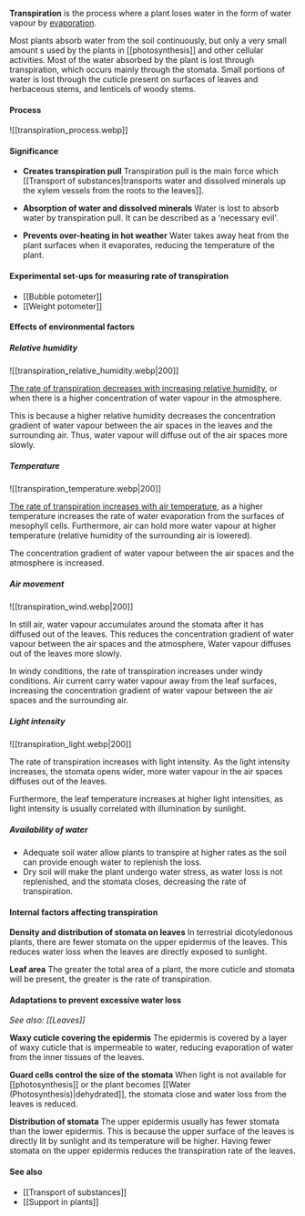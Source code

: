 **Transpiration** is the process where a plant loses water in the form of water vapour by <u>evaporation</u>.

Most plants absorb water from the soil continuously, but only a very small amount s used by the plants in [[photosynthesis]] and other cellular activities. Most of the water absorbed by the plant is lost through transpiration, which occurs mainly through the stomata. Small portions of water is lost through the cuticle present on surfaces of leaves and herbaceous stems, and lenticels of woody stems.

#### Process
![[transpiration_process.webp]]

#### Significance
- **Creates transpiration pull**
  Transpiration pull is the main force which [[Transport of substances|transports water and dissolved minerals up the xylem vessels from the roots to the leaves]].

- **Absorption of water and dissolved minerals**
  Water is lost to absorb water by transpiration pull. It can be described as a 'necessary evil'.

- **Prevents over-heating in hot weather**
  Water takes away heat from the plant surfaces when it evaporates, reducing the temperature of the plant.

#### Experimental set-ups for measuring rate of transpiration
- [[Bubble potometer]]
- [[Weight potometer]]

#### Effects of environmental factors
##### Relative humidity
![[transpiration_relative_humidity.webp|200]]

<u>The rate of transpiration decreases with increasing relative humidity</u>, or when there is a higher concentration of water vapour in the atmosphere.

This is because a higher relative humidity decreases the concentration gradient of water vapour between the air spaces in the leaves and the surrounding air. Thus, water vapour will diffuse out of the air spaces more slowly.

##### Temperature
![[transpiration_temperature.webp|200]]

<u>The rate of transpiration increases with air temperature</u>, as a higher temperature increases the rate of water evaporation from the surfaces of mesophyll cells. Furthermore, air can hold more water vapour at higher temperature (relative humidity of the surrounding air is lowered).

The concentration gradient of water vapour between the air spaces and the atmosphere is increased.

##### Air movement
![[transpiration_wind.webp|200]]

In still air, water vapour accumulates around the stomata after it has diffused out of the leaves. This reduces the concentration gradient of water vapour between the air spaces and the atmosphere, Water vapour diffuses out of the leaves more slowly.

In windy conditions, the rate of transpiration increases under windy conditions. Air current carry water vapour away from the leaf surfaces, increasing the concentration gradient of water vapour between the air spaces and the surrounding air.

##### Light intensity
![[transpiration_light.webp|200]]

The rate of transpiration increases with light intensity. As the light intensity increases, the stomata opens wider, more water vapour in the air spaces diffuses out of the leaves.

Furthermore, the leaf temperature increases at higher light intensities, as light intensity is usually correlated with illumination by sunlight.

##### Availability of water
- Adequate soil water allow plants to transpire at higher rates as the soil can provide enough water to replenish the loss.
- Dry soil will make the plant undergo water stress, as water loss is not replenished, and the stomata closes, decreasing the rate of transpiration.

#### Internal factors affecting transpiration
**Density and distribution of stomata on leaves**
In terrestrial dicotyledonous plants, there are fewer stomata on the upper epidermis of the leaves. This reduces water loss when the leaves are directly exposed to sunlight.

**Leaf area**
The greater the total area of a plant, the more cuticle and stomata will be present, the greater is the rate of transpiration.

#### Adaptations to prevent excessive water loss
*See also: [[Leaves]]*

**Waxy cuticle covering the epidermis**
The epidermis is covered by a layer of waxy cuticle that is impermeable to water, reducing evaporation of water from the inner tissues of the leaves.

**Guard cells control the size of the stomata**
When light is not available for [[photosynthesis]] or the plant becomes [[Water (Photosynthesis)|dehydrated]], the stomata close and water loss from the leaves is reduced.

**Distribution of stomata**
The upper epidermis usually has fewer stomata than the lower epidermis. This is because the upper surface of the leaves is directly lit by sunlight and its temperature will be higher. Having fewer stomata on the upper epidermis reduces the transpiration rate of the leaves.

#### See also
- [[Transport of substances]]
- [[Support in plants]]